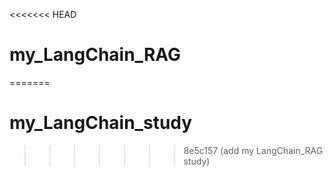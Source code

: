 <<<<<<< HEAD
# my_LangChain_RAG
=======
# my_LangChain_study
>>>>>>> 8e5c157 (add my LangChain_RAG study)
